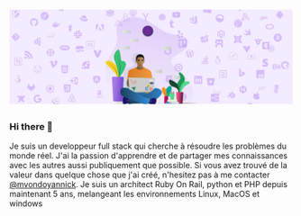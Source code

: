# ![mvondoyannick](https://github.com/mvondoyannick/mvondoyannick/blob/master/1500x500.jpeg)

### Hi there 👋

Je suis un developpeur full stack qui cherche à résoudre les problèmes du monde réel. J'ai la passion d'apprendre et de partager mes connaissances avec les autres aussi publiquement que possible.
Si vous avez trouvé de la valeur dans quelque chose que j'ai créé, n'hesitez pas à me contacter [@mvondoyannick](https://twitter.com/mvondoyannick/).
Je suis un architect Ruby On Rail, python et PHP depuis maintenant 5 ans, melangeant les environnements Linux, MacOS et windows

<!--
**mvondoyannick/mvondoyannick** is a ✨ _special_ ✨ repository because its `README.md` (this file) appears on your GitHub profile.

Here are some ideas to get you started:

- 🔭 I’m currently working on ...
- 🌱 I’m currently learning ...
- 👯 I’m looking to collaborate on ...
- 🤔 I’m looking for help with ...
- 💬 Ask me about ...
- 📫 How to reach me: ...
- 😄 Pronouns: ...
- ⚡ Fun fact: ...
-->
